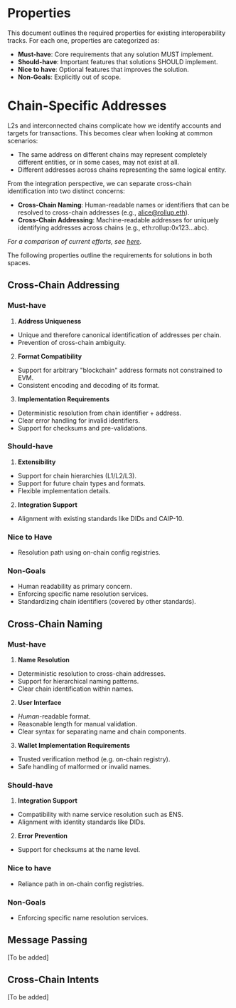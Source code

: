 # Properties

This document outlines the required properties for existing interoperability tracks. For each one, properties are categorized as:

- **Must-have**: Core requirements that any solution MUST implement.
- **Should-have**: Important features that solutions SHOULD implement.
- **Nice to have**: Optional features that improves the solution.
- **Non-Goals**: Explicitly out of scope.

# Chain-Specific Addresses

L2s and interconnected chains complicate how we identify accounts and targets for transactions. This becomes clear when looking at common scenarios:
* The same address on different chains may represent completely different entities, or in some cases, may not exist at all.
* Different addresses across chains representing the same logical entity.

From the integration perspective, we can separate cross-chain identification into two distinct concerns:

- **Cross-Chain Naming**: Human-readable names or identifiers that can be resolved to cross-chain addresses (e.g., alice@rollup.eth).
- **Cross-Chain Addressing**: Machine-readable addresses for uniquely identifying addresses across chains (e.g., eth:rollup:0x123...abc).

_For a comparison of current efforts, see [here](./docs/chain-specific-addresses/csa-current-efforts.md)._

The following properties outline the requirements for solutions in both spaces.

## Cross-Chain Addressing

### Must-have

1. **Address Uniqueness**
- Unique and therefore canonical identification of addresses per chain.
- Prevention of cross-chain ambiguity.

2. **Format Compatibility**
- Support for arbitrary "blockchain" address formats not constrained to EVM.
- Consistent encoding and decoding of its format.

3. **Implementation Requirements**
- Deterministic resolution from chain identifier + address.
- Clear error handling for invalid identifiers.
- Support for checksums and pre-validations.

### Should-have

1. **Extensibility**
- Support for chain hierarchies (L1/L2/L3).
- Support for future chain types and formats.
- Flexible implementation details.

2. **Integration Support**
- Alignment with existing standards like DIDs and CAIP-10.

### Nice to Have

- Resolution path using on-chain config registries.

### Non-Goals

- Human readability as primary concern.
- Enforcing specific name resolution services.
- Standardizing chain identifiers (covered by other standards).

## Cross-Chain Naming

### Must-have

1. **Name Resolution**
- Deterministic resolution to cross-chain addresses.
- Support for hierarchical naming patterns.
- Clear chain identification within names.

2. **User Interface**
- _Human_-readable format.
- Reasonable length for manual validation.
- Clear syntax for separating name and chain components.

3. **Wallet Implementation Requirements**
- Trusted verification method (e.g. on-chain registry).
- Safe handling of malformed or invalid names.

### Should-have

1. **Integration Support**
- Compatibility with name service resolution such as ENS.
- Alignment with identity standards like DIDs.

2. **Error Prevention**
- Support for checksums at the name level.

### Nice to have
- Reliance path in on-chain config registries.

### Non-Goals
- Enforcing specific name resolution services.

## Message Passing

[To be added]

## Cross-Chain Intents

[To be added]
